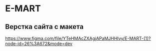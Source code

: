 # E-MART
## Верстка сайта с макета 
https://www.figma.com/file/YTeHMAcZXAgjAPaMJHHIvy/E-MART-(1)?node-id=26%3A672&mode=dev
